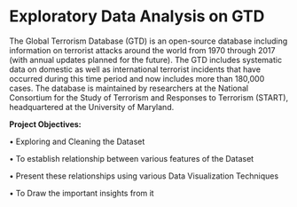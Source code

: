 

# **Exploratory Data Analysis on GTD**

The Global Terrorism Database (GTD) is an open-source database including information on terrorist attacks around the world from 1970 through 2017 (with annual updates planned for the future). The GTD includes systematic data on domestic as well as international terrorist incidents that have occurred during this time period and now includes more than 180,000 cases. The database is maintained by researchers at the National Consortium for the Study of Terrorism and Responses to Terrorism (START), headquartered at the University of Maryland.

**Project Objectives:**

•	Exploring and Cleaning the Dataset 

•	To establish relationship between various features of the Dataset

•	Present these relationships using various Data Visualization Techniques 

•	To Draw the important insights from it

